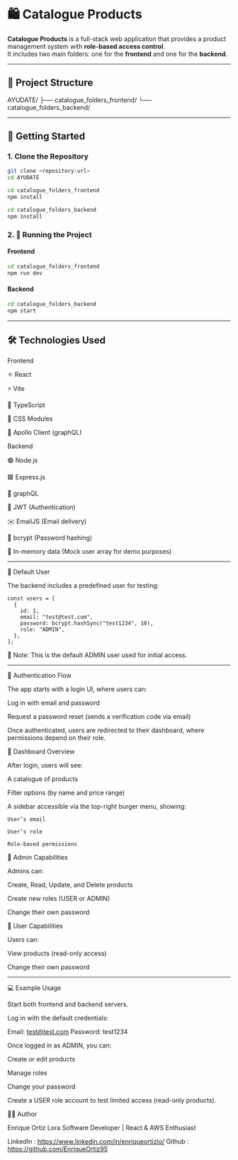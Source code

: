 # 🛍️ Catalogue Products

**Catalogue Products** is a full-stack web application that provides a product management system with **role-based access control**.  
It includes two main folders: one for the **frontend** and one for the **backend**.

---

## 📁 Project Structure

AYUDATE/
├── catalogue_folders_frontend/
└── catalogue_folders_backend/

---

## 🚀 Getting Started

### 1. Clone the Repository

```bash
git clone <repository-url>
cd AYUDATE

cd catalogue_folders_frontend
npm install

cd catalogue_folders_backend
npm install
```

### 2. 🧩 Running the Project

#### Frontend

```bash
cd catalogue_folders_frontend
npm run dev
```

#### Backend

```bash
cd catalogue_folders_backend
npm start
```

---

## 🛠️ Technologies Used

Frontend

⚛️ React

⚡ Vite

🧠 TypeScript

🎨 CSS Modules

📡 Apollo Client (graphQL)

Backend

🟢 Node.js

🟩 Express.js

🧠 graphQL

🔐 JWT (Authentication)

✉️ EmailJS (Email delivery)

🔑 bcrypt (Password hashing)

🧰 In-memory data (Mock user array for demo purposes)

---

👤 Default User

The backend includes a predefined user for testing:

``` 
const users = [
  {
    id: 1,
    email: "test@test.com",
    password: bcrypt.hashSync("test1234", 10),
    role: "ADMIN",
  },
];
```

🧠 Note: This is the default ADMIN user used for initial access.

---

🔐 Authentication Flow

The app starts with a login UI, where users can:

Log in with email and password

Request a password reset (sends a verification code via email)

Once authenticated, users are redirected to their dashboard, where permissions depend on their role.

🧭 Dashboard Overview

After login, users will see:

A catalogue of products

Filter options (by name and price range)

A sidebar accessible via the top-right burger menu, showing:

    User’s email

    User’s role

    Role-based permissions

👑 Admin Capabilities

Admins can:

Create, Read, Update, and Delete products

Create new roles (USER or ADMIN)

Change their own password

👤 User Capabilities

Users can:

View products (read-only access)

Change their own password

---

💻 Example Usage

Start both frontend and backend servers.

Log in with the default credentials:

Email: test@test.com
Password: test1234

Once logged in as ADMIN, you can:

Create or edit products

Manage roles

Change your password

Create a USER role account to test limited access (read-only products).

🧑‍💻 Author

Enrique Ortiz Lora
Software Developer | React & AWS Enthusiast

LinkedIn : https://www.linkedin.com/in/enriqueortizlo/
Github : https://github.com/EnriqueOrtiz95